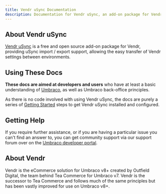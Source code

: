 ```yaml
---
title: Vendr uSync Documentation
description: Documentation for Vendr uSync, an add-on package for Vendr, the eCommerce solution for Umbraco v8+
---
```


## About Vendr uSync

[Vendr uSync](https://vendr.net/add-ons/vendr-usync/) is a free and open source add-on package for Vendr, providing uSync import / export support, allowing the easy transfer of Vendr settings between environments.

## Using These Docs

**These docs are aimed at developers and users** who have at least a basic understanding of  [Umbraco](https://umbraco.com), as well as Umbraco back-office principles.

As there is no code involved with using Vendr uSync, the docs are purely a series of [Getting Started](getting-started/) steps to get Vendr uSync installed and configured.

## Getting Help

If you require further assistance, or if you are having a particular issue you can't find an answer to, you can get community support via our support forum over on the [Umbraco developer portal](https://our.umbraco.com/packages/website-utilities/vendr/vendr-support/).

## About Vendr

Vendr is the eCommerce solution for Umbraco v8+ created by Outfield Digital, the team behind Tea Commerce for Umbraco v7. Vendr is the successor to Tea Commerce and follows much of the same principles but has been vastly improved for use on Umbraco v8+.